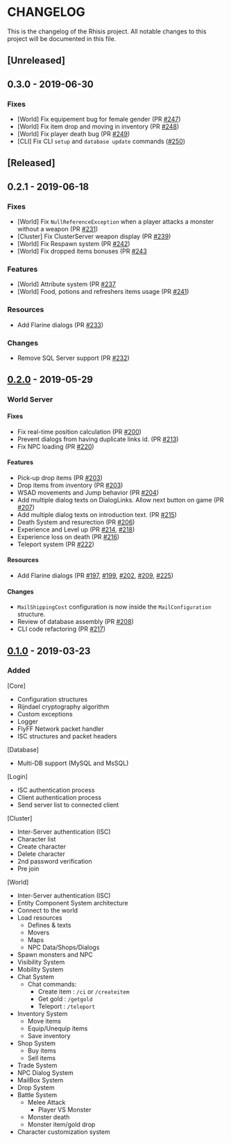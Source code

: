 # CHANGELOG

This is the changelog of the Rhisis project. All notable changes to this project will be documented in this file.

## [Unreleased]

## 0.3.0 - 2019-06-30

### Fixes

- [World] Fix equipement bug for female gender (PR [#247](https://github.com/Eastrall/Rhisis/pull/247))
- [World] Fix item drop and moving in inventory (PR [#248](https://github.com/Eastrall/Rhisis/pull/248))
- [World] Fix player death bug (PR [#249](https://github.com/Eastrall/Rhisis/pull/249))
- [CLI] Fix CLI `setup` and `database update` commands ([#250](https://github.com/Eastrall/Rhisis/pull/250))

## [Released]

## 0.2.1 - 2019-06-18

### Fixes

- [World] Fix `NullReferenceException` when a player attacks a monster without a weapon (PR [#231](https://github.com/Eastrall/Rhisis/pull/231))
- [Cluster] Fix ClusterServer weapon display (PR [#239](https://github.com/Eastrall/Rhisis/pull/239))
- [World] Fix Respawn system (PR [#242](https://github.com/Eastrall/Rhisis/pull/242))
- [World] Fix dropped items bonuses (PR [#243](https://github.com/Eastrall/Rhisis/pull/243)

### Features

- [World] Attribute system (PR [#237](https://github.com/Eastrall/Rhisis/pull/237)
- [World] Food, potions and refreshers items usage (PR [#241](https://github.com/Eastrall/Rhisis/pull/241))

### Resources

- Add Flarine dialogs (PR [#233](https://github.com/Eastrall/Rhisis/pull/233))

### Changes

- Remove SQL Server support (PR [#232](https://github.com/Eastrall/Rhisis/pull/232))


## [0.2.0](https://github.com/Eastrall/Rhisis/releases/tag/v0.2) - 2019-05-29

### World Server

#### Fixes

- Fix real-time position calculation (PR [#200](https://github.com/Eastrall/Rhisis/pull/200))
- Prevent dialogs from having duplicate links id. (PR [#213](https://github.com/Eastrall/Rhisis/pull/213))
- Fix NPC loading (PR [#220](https://github.com/Eastrall/Rhisis/pull/220))

#### Features

- Pick-up drop items (PR [#203](https://github.com/Eastrall/Rhisis/pull/203))
- Drop items from inventory (PR [#203](https://github.com/Eastrall/Rhisis/pull/203))
- WSAD movements and Jump behavior (PR [#204](https://github.com/Eastrall/Rhisis/pull/204))
- Add multiple dialog texts on DialogLinks. Allow next button on game (PR [#207](https://github.com/Eastrall/Rhisis/pull/207))
- Add multiple dialog texts on introduction text. (PR [#215](https://github.com/Eastrall/Rhisis/pull/215))
- Death System and resurection (PR [#206](https://github.com/Eastrall/Rhisis/pull/206))
- Experience and Level up (PR [#214](https://github.com/Eastrall/Rhisis/pull/214), [#218](https://github.com/Eastrall/Rhisis/pull/218))
- Experience loss on death (PR [#216](https://github.com/Eastrall/Rhisis/pull/216))
- Teleport system (PR [#222](https://github.com/Eastrall/Rhisis/pull/222))

#### Resources

- Add Flarine dialogs (PR [#197](https://github.com/Eastrall/Rhisis/pull/197), [#199](https://github.com/Eastrall/Rhisis/pull/199), [#202](https://github.com/Eastrall/Rhisis/pull/202), [#209](https://github.com/Eastrall/Rhisis/pull/209), [#225](https://github.com/Eastrall/Rhisis/pull/225))

#### Changes

- `MailShippingCost` configuration is now inside the `MailConfiguration` structure.
- Review of database assembly (PR [#208](https://github.com/Eastrall/Rhisis/pull/208))
- CLI code refactoring (PR [#217](https://github.com/Eastrall/Rhisis/pull/217))

## [0.1.0](https://github.com/Eastrall/Rhisis/releases/tag/v0.1) - 2019-03-23

### Added

[Core]
- Configuration structures
- Rijndael cryptography algorithm
- Custom exceptions
- Logger
- FlyFF Network packet handler
- ISC structures and packet headers

[Database]
- Multi-DB support (MySQL and MsSQL)

[Login]
- ISC authentication process
- Client authentication process
- Send server list to connected client

[Cluster]
- Inter-Server authentication (ISC)
- Character list
- Create character
- Delete character
- 2nd password verification
- Pre join

[World]
- Inter-Server authentication (ISC)
- Entity Component System architecture
- Connect to the world
- Load resources
   - Defines & texts
   - Movers
   - Maps
   - NPC Data/Shops/Dialogs
- Spawn monsters and NPC
- Visibility System
- Mobility System
- Chat System
	- Chat commands:
		- Create item : `/ci` or `/createitem`
		- Get gold : `/getgold`
		- Teleport : `/teleport`
- Inventory System
	- Move items
	- Equip/Unequip items
	- Save inventory
- Shop System
	- Buy items
	- Sell items
- Trade System
- NPC Dialog System
- MailBox System
- Drop System
- Battle System
	- Melee Attack
		- Player VS Monster
	- Monster death
	- Monster item/gold drop
- Character customization system
